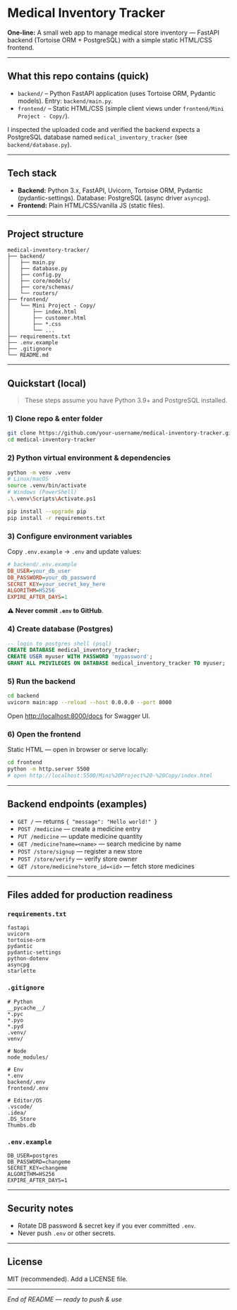 # Medical Inventory Tracker

**One‑line:** A small web app to manage medical store inventory — FastAPI backend (Tortoise ORM + PostgreSQL) with a simple static HTML/CSS frontend.

---

## What this repo contains (quick)

* `backend/` – Python FastAPI application (uses Tortoise ORM, Pydantic models). Entry: `backend/main.py`.
* `frontend/` – Static HTML/CSS (simple client views under `frontend/Mini Project - Copy/`).

I inspected the uploaded code and verified the backend expects a PostgreSQL database named `medical_inventory_tracker` (see `backend/database.py`).

---

## Tech stack

* **Backend:** Python 3.x, FastAPI, Uvicorn, Tortoise ORM, Pydantic (pydantic-settings). Database: PostgreSQL (async driver `asyncpg`).
* **Frontend:** Plain HTML/CSS/vanilla JS (static files).

---

## Project structure

```
medical-inventory-tracker/
├── backend/
│   ├── main.py
│   ├── database.py
│   ├── config.py
│   ├── core/models/
│   ├── core/schemas/
│   └── routers/
├── frontend/
│   └── Mini Project - Copy/
│       ├── index.html
│       ├── customer.html
│       ├── *.css
│       └── ...
├── requirements.txt
├── .env.example
├── .gitignore
└── README.md
```

---

## Quickstart (local)

> These steps assume you have Python 3.9+ and PostgreSQL installed.

### 1) Clone repo & enter folder

```bash
git clone https://github.com/your-username/medical-inventory-tracker.git
cd medical-inventory-tracker
```

### 2) Python virtual environment & dependencies

```bash
python -m venv .venv
# Linux/macOS
source .venv/bin/activate
# Windows (PowerShell)
.\.venv\Scripts\Activate.ps1

pip install --upgrade pip
pip install -r requirements.txt
```

### 3) Configure environment variables

Copy `.env.example` → `.env` and update values:

```ini
# backend/.env.example
DB_USER=your_db_user
DB_PASSWORD=your_db_password
SECRET_KEY=your_secret_key_here
ALGORITHM=HS256
EXPIRE_AFTER_DAYS=1
```

⚠️ **Never commit `.env` to GitHub**.

### 4) Create database (Postgres)

```sql
-- login to postgres shell (psql)
CREATE DATABASE medical_inventory_tracker;
CREATE USER myuser WITH PASSWORD 'mypassword';
GRANT ALL PRIVILEGES ON DATABASE medical_inventory_tracker TO myuser;
```

### 5) Run the backend

```bash
cd backend
uvicorn main:app --reload --host 0.0.0.0 --port 8000
```

Open [http://localhost:8000/docs](http://localhost:8000/docs) for Swagger UI.

### 6) Open the frontend

Static HTML — open in browser or serve locally:

```bash
cd frontend
python -m http.server 5500
# open http://localhost:5500/Mini%20Project%20-%20Copy/index.html
```

---

## Backend endpoints (examples)

* `GET /` — returns `{ "message": "Hello world!" }`
* `POST /medicine` — create a medicine entry
* `PUT /medicine` — update medicine quantity
* `GET /medicine?name=<name>` — search medicine by name
* `POST /store/signup` — register a new store
* `POST /store/verify` — verify store owner
* `GET /store/medicine?store_id=<id>` — fetch store medicines

---

## Files added for production readiness

### `requirements.txt`

```
fastapi
uvicorn
tortoise-orm
pydantic
pydantic-settings
python-dotenv
asyncpg
starlette
```

### `.gitignore`

```
# Python
__pycache__/
*.pyc
*.pyo
*.pyd
.venv/
venv/

# Node
node_modules/

# Env
*.env
backend/.env
frontend/.env

# Editor/OS
.vscode/
.idea/
.DS_Store
Thumbs.db
```

### `.env.example`

```
DB_USER=postgres
DB_PASSWORD=changeme
SECRET_KEY=changeme
ALGORITHM=HS256
EXPIRE_AFTER_DAYS=1
```

---

## Security notes

* Rotate DB password & secret key if you ever committed `.env`.
* Never push `.env` or other secrets.

---

## License

MIT (recommended). Add a LICENSE file.

---

*End of README — ready to push & use*
